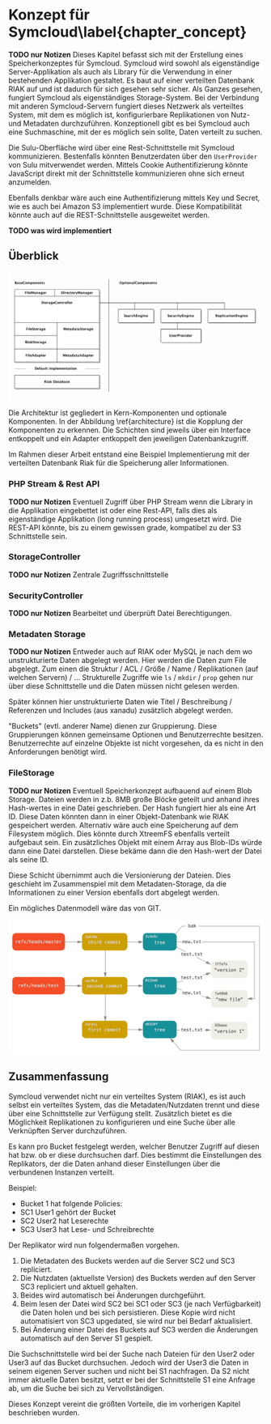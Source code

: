 # Konzept für Symcloud\label{chapter_concept}

__TODO nur Notizen__
Dieses Kapitel befasst sich mit der Erstellung eines Speicherkonzeptes für Symcloud. Symcloud wird sowohl als eigenständige Server-Applikation als auch als Library für die Verwendung in einer bestehenden Applikation gestaltet. Es baut auf einer verteilten Datenbank RIAK auf und ist dadurch für sich gesehen sehr sicher. Als Ganzes gesehen, fungiert Symcloud als eigenständiges Storage-System. Bei der Verbindung mit anderen Symcloud-Servern fungiert dieses Netzwerk als verteiltes System, mit dem es möglich ist, konfigurierbare Replikationen von Nutz- und Metadaten durchzuführen. Konzeptionell gibt es bei Symcloud auch eine Suchmaschine, mit der es möglich sein sollte, Daten verteilt zu suchen.

Die Sulu-Oberfläche wird über eine Rest-Schnittstelle mit Symcloud kommunizieren. Bestenfalls könnten Benutzerdaten über den `UserProvider` von Sulu mitverwendet werden. Mittels Cookie Authentifizierung könnte JavaScript direkt mit der Schnittstelle kommunizieren ohne sich erneut anzumelden.

Ebenfalls denkbar wäre auch eine Authentifizierung mittels Key und Secret, wie es auch bei Amazon S3 implementiert wurde. Diese Kompatibilität könnte auch auf die REST-Schnittstelle ausgeweitet werden.

__TODO was wird implementiert__

## Überblick

![Architektur für "Symcloud-DistributedStorage"\label{architecture}](diagrams/architecture.png)

Die Architektur ist gegliedert in Kern-Komponenten und optionale Komponenten. In der Abbildung \ref{architecture} ist die Kopplung der Komponenten zu erkennen. Die Schichten sind jeweils über ein Interface entkoppelt und ein Adapter entkoppelt den jeweiligen Datenbankzugriff.

Im Rahmen dieser Arbeit entstand eine Beispiel Implementierung mit der verteilten Datenbank Riak für die Speicherung aller Informationen.

### PHP Stream & Rest API

__TODO nur Notizen__
Eventuell Zugriff über PHP Stream wenn die Library in die Applikation eingebettet ist oder eine Rest-API, falls dies als eigenständige Applikation (long running process) umgesetzt wird. Die REST-API könnte, bis zu einem gewissen grade, kompatibel zu der S3 Schnittstelle sein.

### StorageController

__TODO nur Notizen__
Zentrale Zugriffsschnittstelle

### SecurityController

__TODO nur Notizen__
Bearbeitet und überprüft Datei Berechtigungen.

### Metadaten Storage

__TODO nur Notizen__
Entweder auch auf RIAK oder MySQL je nach dem wo unstrukturierte Daten abgelegt werden. Hier werden die Daten zum File abgelegt. Zum einen die Struktur / ACL / Größe / Name / Replikationen (auf welchen Servern) / ... Strukturelle Zugriffe wie `ls` / `mkdir` / `prop` gehen nur über diese Schnittstelle und die Daten müssen nicht gelesen werden. 

Später können hier unstrukturierte Daten wie Titel / Beschreibung / Referenzen und Includes (aus xanadu) zusätzlich abgelegt werden. 

"Buckets" (evtl. anderer Name) dienen zur Gruppierung. Diese Gruppierungen können gemeinsame Optionen und Benutzerrechte besitzen. Benutzerrechte auf einzelne Objekte ist nicht vorgesehen, da es nicht in den Anforderungen benötigt wird.

### FileStorage

__TODO nur Notizen__
Eventuell Speicherkonzept aufbauend auf einem Blob Storage. Dateien werden in z.b. 8MB große Blöcke geteilt und anhand ihres Hash-wertes in eine Datei geschrieben. Der Hash fungiert hier als eine Art ID. Diese Daten könnten dann in einer Objekt-Datenbank wie RIAK gespeichert werden. Alternativ wäre auch eine Speicherung auf dem Filesystem möglich. Dies könnte durch XtreemFS ebenfalls verteilt aufgebaut sein. Ein zusätzliches Objekt mit einem Array aus Blob-IDs würde dann eine Datei darstellen. Diese bekäme dann die den Hash-wert der Datei als seine ID.

Diese Schicht übernimmt auch die Versionierung der Dateien. Dies geschieht im Zusammenspiel mit dem Metadaten-Storage, da die Informationen zu einer Version ebenfalls dort abgelegt werden.

Ein mögliches Datenmodell wäre das von GIT.

![Git Datenmodell [Quelle <http://git-scm.com/book/it/v2/Git-Internals-Git-References>]](images/git-data-model.png)

## Zusammenfassung

Symcloud verwendet nicht nur ein verteiltes System (RIAK), es ist auch selbst ein verteiltes System, das die Metadaten/Nutzdaten trennt und diese über eine Schnittstelle zur Verfügung stellt. Zusätzlich bietet es die Möglichkeit Replikationen zu konfigurieren und eine Suche über alle Verknüpften Server durchzuführen.

Es kann pro Bucket festgelegt werden, welcher Benutzer Zugriff auf diesen hat bzw. ob er diese durchsuchen darf. Dies bestimmt die Einstellungen des Replikators, der die Daten anhand dieser Einstellungen über die verbundenen Instanzen verteilt.

Beispiel:

* Bucket 1 hat folgende Policies:
 * SC1 User1 gehört der Bucket
 * SC2 User2 hat Leserechte
 * SC3 User3 hat Lese- und Schreibrechte

Der Replikator wird nun folgendermaßen vorgehen.

1. Die Metadaten des Buckets werden auf die Server SC2 und SC3 repliciert.
2. Die Nutzdaten (aktuellste Version) des Buckets werden auf den Server SC3 repliciert und aktuell gehalten.
3. Beides wird automatisch bei Änderungen durchgeführt.
4. Beim lesen der Datei wird SC2 bei SC1 oder SC3 (je nach Verfügbarkeit) die Daten holen und bei sich persistieren. Diese Kopie wird nicht automatisiert von SC3 upgedated, sie wird nur bei Bedarf aktualisiert.
5. Bei Änderung einer Datei des Buckets auf SC3 werden die Änderungen automatisch auf den Server S1 gespielt.

Die Suchschnittstelle wird bei der Suche nach Dateien für den User2 oder User3 auf das Bucket durchsuchen. Jedoch wird der User3 die Daten in seinem eigenen Server suchen und nicht bei S1 nachfragen. Da S2 nicht immer aktuelle Daten besitzt, setzt er bei der Schnittstelle S1 eine Anfrage ab, um die Suche bei sich zu Vervollständigen.

Dieses Konzept vereint die größten Vorteile, die im vorherigen Kapitel beschrieben wurden.
